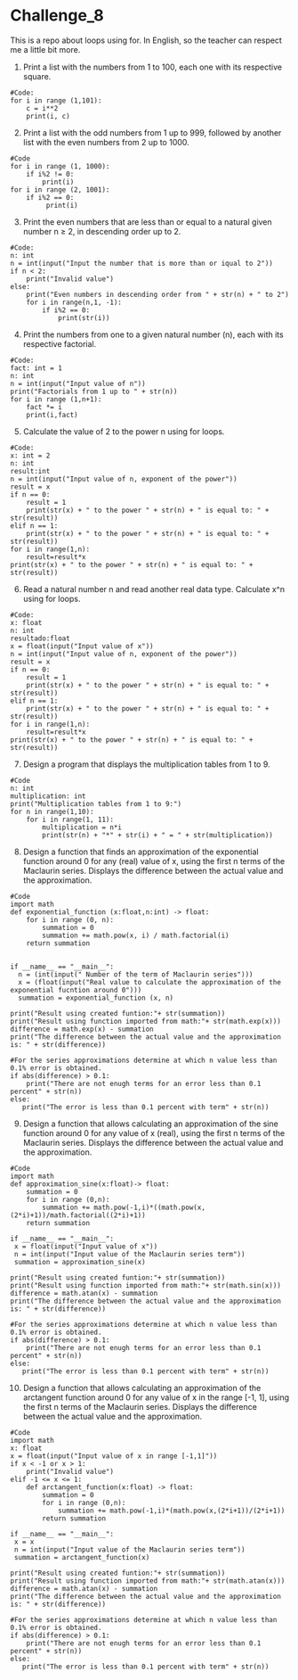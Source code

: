 # Challenge_8
This is a repo about loops using for. In English, so the teacher can respect me a little bit more. 

1. Print a list with the numbers from 1 to 100, each one with its respective square. 
```
#Code:
for i in range (1,101):
    c = i**2
    print(i, c)
```
2. Print a list with the odd numbers from 1 up to 999, followed by another list with the even numbers from 2 up to 1000.
```
#Code
for i in range (1, 1000):
    if i%2 != 0:
        print(i)
for i in range (2, 1001):
    if i%2 == 0:
         print(i)
 ```

3. Print the even numbers that are less than or equal to a natural given number n ≥ 2, in descending order up to 2. 
```
#Code:
n: int
n = int(input("Input the number that is more than or iqual to 2"))
if n < 2:
    print("Invalid value")
else:
    print("Even numbers in descending order from " + str(n) + " to 2")
    for i in range(n,1, -1):
        if i%2 == 0:
            print(str(i))
```

4. Print the numbers from one to a given natural number (n), each with its respective factorial.
```
#Code:
fact: int = 1
n: int
n = int(input("Input value of n"))
print("Factorials from 1 up to " + str(n))
for i in range (1,n+1):
    fact *= i 
    print(i,fact)   
```

5. Calculate the value of 2 to the power n using for loops. 
```
#Code:
x: int = 2
n: int
result:int
n = int(input("Input value of n, exponent of the power"))
result = x
if n == 0:
    result = 1
    print(str(x) + " to the power " + str(n) + " is equal to: " + str(result))
elif n == 1:
    print(str(x) + " to the power " + str(n) + " is equal to: " + str(result))
for i in range(1,n):
    result=result*x
print(str(x) + " to the power " + str(n) + " is equal to: " + str(result))
```
6. Read a natural number n and read another real data type. Calculate x^n using for loops. 
```
#Code:
x: float
n: int
resultado:float
x = float(input("Input value of x"))
n = int(input("Input value of n, exponent of the power"))
result = x
if n == 0:
    result = 1
    print(str(x) + " to the power " + str(n) + " is equal to: " + str(result))
elif n == 1:
    print(str(x) + " to the power " + str(n) + " is equal to: " + str(result))
for i in range(1,n):
    result=result*x
print(str(x) + " to the power " + str(n) + " is equal to: " + str(result))
```

7. Design a program that displays the multiplication tables from 1 to 9. 
```
#Code
n: int
multiplication: int
print("Multiplication tables from 1 to 9:")
for n in range(1,10):
    for i in range(1, 11):
        multiplication = n*i
        print(str(n) + "*" + str(i) + " = " + str(multiplication))
```
8. Design a function that finds an approximation of the exponential function around 0 for any (real) value of x, using the first n terms of the Maclaurin series. Displays the difference between the actual value and the approximation. 
```
#Code
import math
def exponential_function (x:float,n:int) -> float:
    for i in range (0, n):
        summation = 0
        summation += math.pow(x, i) / math.factorial(i)
    return summation


if __name__ == "__main__":
  n = (int(input(" Number of the term of Maclaurin series")))
  x = (float(input("Real value to calculate the approximation of the exponential fucntion around 0")))
  summation = exponential_function (x, n)
  
print("Result using created funtion:"+ str(summation))
print("Result using function imported from math:"+ str(math.exp(x))) 
difference = math.exp(x) - summation
print("The difference between the actual value and the approximation is: " + str(difference))

#For the series approximations determine at which n value less than 0.1% error is obtained.
if abs(difference) > 0.1:
    print("There are not enugh terms for an error less than 0.1 percent" + str(n))
else: 
   print("The error is less than 0.1 percent with term" + str(n))
```
9. Design a function that allows calculating an approximation of the sine function around 0 for any value of x (real), using the first n terms of the Maclaurin series. Displays the difference between the actual value and the approximation.
```
#Code
import math
def approximation_sine(x:float)-> float:
    summation = 0
    for i in range (0,n):
        summation += math.pow(-1,i)*((math.pow(x,(2*i)+1))/math.factorial((2*i)+1))
    return summation

if __name__ == "__main__":
 x = float(input("Input value of x"))
 n = int(input("Input value of the Maclaurin series term"))
 summation = approximation_sine(x)
  
print("Result using created funtion:"+ str(summation))
print("Result using function imported from math:"+ str(math.sin(x))) 
difference = math.atan(x) - summation
print("The difference between the actual value and the approximation is: " + str(difference))

#For the series approximations determine at which n value less than 0.1% error is obtained.
if abs(difference) > 0.1:
    print("There are not enugh terms for an error less than 0.1 percent" + str(n))
else: 
   print("The error is less than 0.1 percent with term" + str(n))
```
10. Design a function that allows calculating an approximation of the arctangent function around 0 for any value of x in the range [-1, 1], using the first n terms of the Maclaurin series. Displays the difference between the actual value and the approximation.
```
#Code
import math
x: float
x = float(input("Input value of x in range [-1,1]"))
if x < -1 or x > 1:
    print("Invalid value")
elif -1 <= x <= 1:
    def arctangent_function(x:float) -> float:
        summation = 0
        for i in range (0,n):
            summation += math.pow(-1,i)*(math.pow(x,(2*i+1))/(2*i+1))
        return summation

if __name__ == "__main__":
 x = x
 n = int(input("Input value of the Maclaurin series term"))
 summation = arctangent_function(x)
 
print("Result using created funtion:"+ str(summation))
print("Result using function imported from math:"+ str(math.atan(x))) 
difference = math.atan(x) - summation
print("The difference between the actual value and the approximation is: " + str(difference))

#For the series approximations determine at which n value less than 0.1% error is obtained.
if abs(difference) > 0.1:
    print("There are not enugh terms for an error less than 0.1 percent" + str(n))
else: 
   print("The error is less than 0.1 percent with term" + str(n))
```
